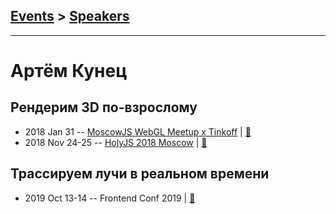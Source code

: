 ## [Events](../README.md) > [Speakers](../speakers.md)
---

# Артём Кунец

## Рендерим 3D по-взрослому
- 2018 Jan 31 -- [MoscowJS WebGL Meetup x Tinkoff](https://youtu.be/YyzM0XyVQS8)  | [:notebook:](https://cloud.mail.ru/public/GN5D/wNEaCSi5Y)  
- 2018 Nov 24-25 -- [HolyJS 2018 Moscow](https://www.youtube.com/watch?v=2ptADWLEk6w)  | [:notebook:](https://downloads.ctfassets.net/nn534z2fqr9f/2HOMiamMRGCuQIo40scWqe/f3a501094513a89783d472665fe76d2b/Artem_Kunets_Renderim_3D_po-vzroslomu.pdf)  
## Трассируем лучи в реальном времени
- 2019 Oct 13-14 -- Frontend Conf 2019  | [:notebook:](https://drive.google.com/file/d/1LPYHtLHBZSrDZDVZ92CdyqqbvI3SfBbX)  
